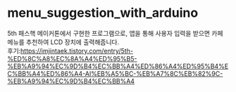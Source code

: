 # menu_suggestion_with_arduino
5th 패스핵 메이커톤에서 구현한 프로그램으로, 앱을 통해 사용자 입력을 받으면 카페 메뉴를 추천하여 LCD 장치에 출력해줍니다.
<br>
후기:https://imjintaek.tistory.com/entry/5th-%ED%8C%A8%EC%8A%A4%ED%95%B5-%EB%A9%94%EC%9D%B4%EC%BB%A4%ED%86%A4%ED%95%B4%EC%BB%A4%ED%86%A4-AI%EB%A5%BC-%EB%A7%8C%EB%82%9C-%EB%A9%94%EC%9D%B4%EC%BB%A4
